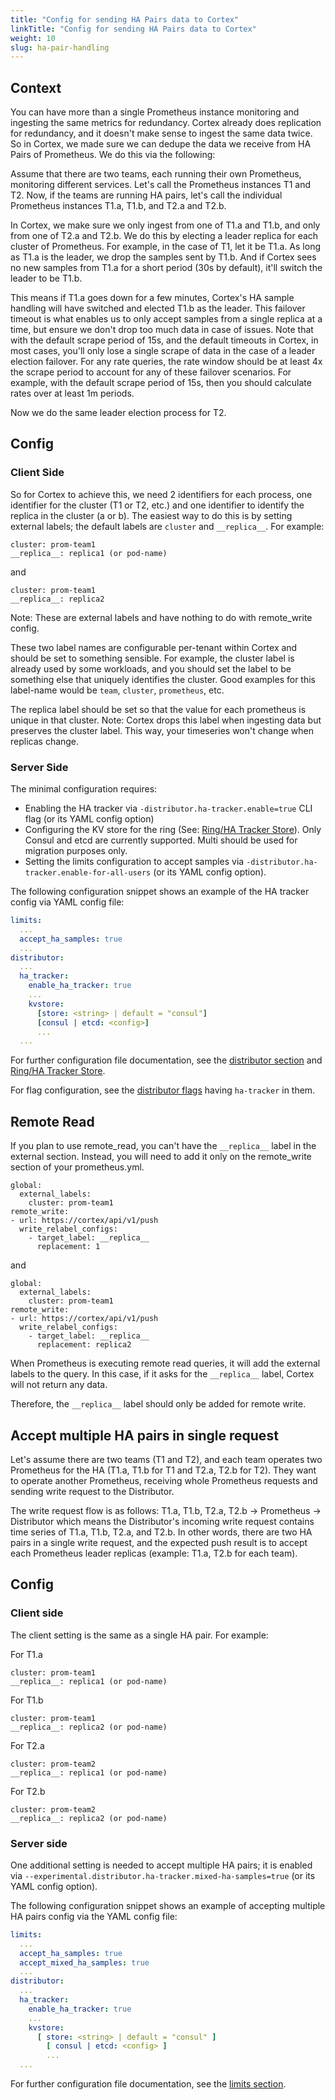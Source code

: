 ```yaml
---
title: "Config for sending HA Pairs data to Cortex"
linkTitle: "Config for sending HA Pairs data to Cortex"
weight: 10
slug: ha-pair-handling
---
```


## Context

You can have more than a single Prometheus instance monitoring and ingesting the same metrics for redundancy. Cortex already does replication for redundancy, and it doesn't make sense to ingest the same data twice. So in Cortex, we made sure we can dedupe the data we receive from HA Pairs of Prometheus. We do this via the following:

Assume that there are two teams, each running their own Prometheus, monitoring different services. Let's call the Prometheus instances T1 and T2. Now, if the teams are running HA pairs, let's call the individual Prometheus instances T1.a, T1.b, and T2.a and T2.b.

In Cortex, we make sure we only ingest from one of T1.a and T1.b, and only from one of T2.a and T2.b. We do this by electing a leader replica for each cluster of Prometheus. For example, in the case of T1, let it be T1.a. As long as T1.a is the leader, we drop the samples sent by T1.b. And if Cortex sees no new samples from T1.a for a short period (30s by default), it'll switch the leader to be T1.b.

This means if T1.a goes down for a few minutes, Cortex's HA sample handling will have switched and elected T1.b as the leader. This failover timeout is what enables us to only accept samples from a single replica at a time, but ensure we don't drop too much data in case of issues. Note that with the default scrape period of 15s, and the default timeouts in Cortex, in most cases, you'll only lose a single scrape of data in the case of a leader election failover. For any rate queries, the rate window should be at least 4x the scrape period to account for any of these failover scenarios. For example, with the default scrape period of 15s, then you should calculate rates over at least 1m periods.

Now we do the same leader election process for T2.

## Config

### Client Side

So for Cortex to achieve this, we need 2 identifiers for each process, one identifier for the cluster (T1 or T2, etc.) and one identifier to identify the replica in the cluster (a or b). The easiest way to do this is by setting external labels; the default labels are `cluster` and `__replica__`. For example:

```
cluster: prom-team1
__replica__: replica1 (or pod-name)
```

and

```
cluster: prom-team1
__replica__: replica2
```

Note: These are external labels and have nothing to do with remote_write config.

These two label names are configurable per-tenant within Cortex and should be set to something sensible. For example, the cluster label is already used by some workloads, and you should set the label to be something else that uniquely identifies the cluster. Good examples for this label-name would be `team`, `cluster`, `prometheus`, etc.

The replica label should be set so that the value for each prometheus is unique in that cluster. Note: Cortex drops this label when ingesting data but preserves the cluster label. This way, your timeseries won't change when replicas change.

### Server Side

The minimal configuration requires:

* Enabling the HA tracker via `-distributor.ha-tracker.enable=true` CLI flag (or its YAML config option)
* Configuring the KV store for the ring (See: [Ring/HA Tracker Store](../configuration/arguments.md#ringha-tracker-store)). Only Consul and etcd are currently supported. Multi should be used for migration purposes only.
* Setting the limits configuration to accept samples via `-distributor.ha-tracker.enable-for-all-users` (or its YAML config option).


The following configuration snippet shows an example of the HA tracker config via YAML config file:

```yaml
limits:
  ...
  accept_ha_samples: true
  ...
distributor:
  ...
  ha_tracker:
    enable_ha_tracker: true
    ...
    kvstore:
      [store: <string> | default = "consul"]
      [consul | etcd: <config>]
      ...
  ...
```

For further configuration file documentation, see the [distributor section](../configuration/config-file-reference.md#distributor_config) and [Ring/HA Tracker Store](../configuration/arguments.md#ringha-tracker-store).

For flag configuration, see the [distributor flags](../configuration/arguments.md#ha-tracker) having `ha-tracker` in them.

## Remote Read

If you plan to use remote_read, you can't have the `__replica__` label in the
external section. Instead, you will need to add it only on the remote_write
section of your prometheus.yml.

```
global:
  external_labels:
    cluster: prom-team1
remote_write:
- url: https://cortex/api/v1/push
  write_relabel_configs:
    - target_label: __replica__
      replacement: 1
```

and

```
global:
  external_labels:
    cluster: prom-team1
remote_write:
- url: https://cortex/api/v1/push
  write_relabel_configs:
    - target_label: __replica__
      replacement: replica2
```

When Prometheus is executing remote read queries, it will add the external
labels to the query. In this case, if it asks for the `__replica__` label,
Cortex will not return any data.

Therefore, the `__replica__` label should only be added for remote write.

## Accept multiple HA pairs in single request
Let's assume there are two teams (T1 and T2), and each team operates two Prometheus for the HA (T1.a, T1.b for T1 and
T2.a, T2.b for T2).
They want to operate another Prometheus, receiving whole Prometheus requests and sending write request to the
Distributor.

The write request flow is as follows: T1.a, T1.b, T2.a, T2.b -> Prometheus -> Distributor which means the Distributor's
incoming write request contains time series of T1.a, T1.b, T2.a, and T2.b.
In other words, there are two HA pairs in a single write request, and the expected push result is to accept each
Prometheus leader replicas (example: T1.a, T2.b for each team).

## Config
### Client side
The client setting is the same as a single HA pair.
For example:

For T1.a
```
cluster: prom-team1
__replica__: replica1 (or pod-name)
```

For T1.b

```
cluster: prom-team1
__replica__: replica2 (or pod-name)
```

For T2.a

```
cluster: prom-team2
__replica__: replica1 (or pod-name)
```

For T2.b

```
cluster: prom-team2
__replica__: replica2 (or pod-name)
```

### Server side

One additional setting is needed to accept multiple HA pairs; it is enabled via
`--experimental.distributor.ha-tracker.mixed-ha-samples=true` (or its YAML config option).

The following configuration snippet shows an example of accepting multiple HA pairs config via the YAML config file:

```yaml
limits:
  ...
  accept_ha_samples: true
  accept_mixed_ha_samples: true
  ...
distributor:
  ...
  ha_tracker:
    enable_ha_tracker: true
    ...
    kvstore:
      [ store: <string> | default = "consul" ]
        [ consul | etcd: <config> ]
        ...
  ...
```

For further configuration file documentation, see
the [limits section](../configuration/config-file-reference.md#limits_config).
